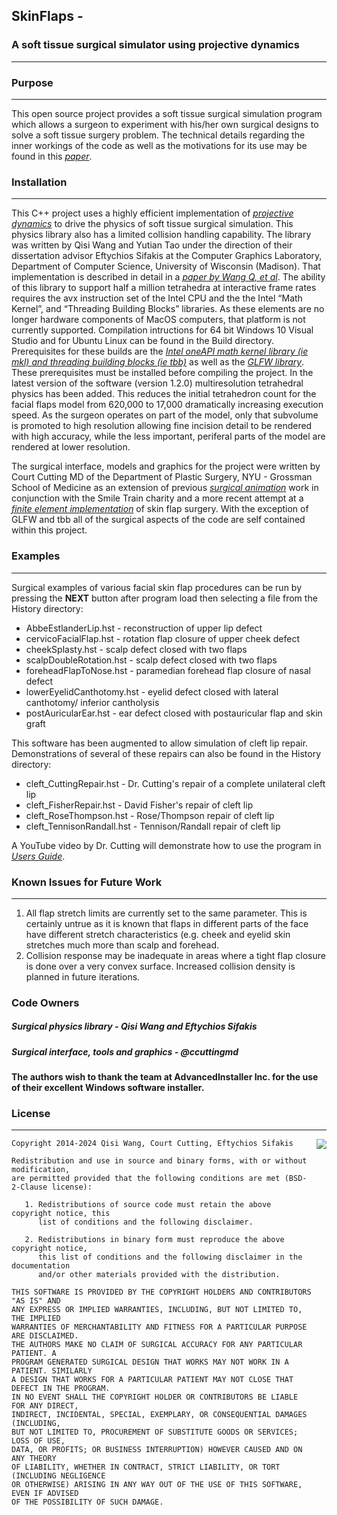 ## **SkinFlaps** - 
### A soft tissue surgical simulator using projective dynamics


----------


### **Purpose**

----------
This open source project provides a soft tissue surgical simulation program which allows a surgeon to experiment with his/her own surgical designs to solve a soft tissue surgery problem.  The technical details regarding the inner workings of the code as well as the motivations for its use may be found in this *[paper][1]*.

### **Installation**

----------
This C++ project uses a highly efficient implementation of *[projective dynamics][2]* to drive the physics of soft tissue surgical simulation. This physics library also has a limited collision handling capability. The library was written by Qisi Wang and Yutian Tao under the direction of their dissertation advisor Eftychios Sifakis at the Computer Graphics Laboratory, Department of Computer Science, University of Wisconsin (Madison). That implementation is described in detail in a *[paper by Wang Q, et al][3]*. The ability of this library to support half a million tetrahedra at interactive frame rates requires the avx instruction set of the Intel CPU and the the Intel “Math Kernel”, and “Threading Building Blocks” libraries.  As these elements are no longer hardware components of MacOS computers, that platform is not currently supported. Compilation intructions for 64 bit Windows 10 Visual Studio and for Ubuntu Linux can be found in the Build directory.  Prerequisites for these builds are the *[Intel oneAPI math kernel library (ie mkl) and threading building blocks (ie tbb)][4]* as well as the *[GLFW library][5]*.  These prerequisites must be installed before compiling the project.  In the latest version of the software (version 1.2.0) multiresolution tetrahedral physics has been added.  This reduces the initial tetrahedron count for the facial flaps model from 620,000 to 17,000 dramatically increasing execution speed.  As the surgeon operates on part of the model, only that subvolume is promoted to high resolution allowing fine incision detail to be rendered with high accuracy, while the less important, periferal parts of the model are rendered at lower resolution.

The surgical interface, models and graphics for the project were written by Court Cutting MD of the Department of Plastic Surgery, NYU - Grossman School of Medicine as an extension of previous *[surgical animation][6]* work in conjunction with the Smile Train charity and a more recent attempt at a *[finite element implementation][7]* of skin flap surgery. With the exception of GLFW and tbb all of the surgical aspects of the code are self contained within this project.

### **Examples**


----------
Surgical examples of various facial skin flap procedures can be run by pressing the **NEXT** button after program load then selecting a file from the History directory:

 - AbbeEstlanderLip.hst - reconstruction of upper lip defect
 - cervicoFacialFlap.hst - rotation flap closure of upper cheek defect
 - cheekSplasty.hst - scalp defect closed with two flaps
 - scalpDoubleRotation.hst - scalp defect closed with two flaps
 - foreheadFlapToNose.hst - paramedian forehead flap closure of nasal defect
 - lowerEyelidCanthotomy.hst - eyelid defect closed with lateral canthotomy/ inferior cantholysis
 - postAuricularEar.hst - ear defect closed with postauricular flap and skin graft

This software has been augmented to allow simulation of cleft lip repair.  Demonstrations of several of these repairs can also be found in the History directory:

 - cleft_CuttingRepair.hst - Dr. Cutting's repair of a complete unilateral cleft lip
 - cleft_FisherRepair.hst - David Fisher's repair of cleft lip
 - cleft_RoseThompson.hst - Rose/Thompson repair of cleft lip
 - cleft_TennisonRandall.hst - Tennison/Randall repair of cleft lip

A YouTube video by Dr. Cutting will demonstrate how to use the program in *[Users Guide][8]*.

### **Known Issues for Future Work**

----------

 1. All flap stretch limits are currently set to the same parameter. This is certainly untrue as it is known that flaps in different parts of the face have different stretch characteristics (e.g. cheek and eyelid skin stretches much more than scalp and forehead.
 2. Collision response may be inadequate in areas where a tight flap closure is done over a very convex surface. Increased collision density is planned in future iterations.

### **Code Owners**

##### Surgical physics library - Qisi Wang and Eftychios Sifakis

##### Surgical interface, tools and graphics - @ccuttingmd

#### The authors wish to thank the team at AdvancedInstaller Inc. for the use of their excellent Windows software installer.

### **License**

----------
<a href="http://opensource.org/licenses/BSD-2-Clause">
<img align="right" src="http://opensource.org/trademarks/opensource/OSI-Approved-License-100x137.png">
</a>

	Copyright 2014-2024 Qisi Wang, Court Cutting, Eftychios Sifakis
	
	Redistribution and use in source and binary forms, with or without modification,
	are permitted provided that the following conditions are met (BSD-2-Clause license):
	
	   1. Redistributions of source code must retain the above copyright notice, this
	      list of conditions and the following disclaimer.
	
	   2. Redistributions in binary form must reproduce the above copyright notice,
	      this list of conditions and the following disclaimer in the documentation
	      and/or other materials provided with the distribution.
	
	THIS SOFTWARE IS PROVIDED BY THE COPYRIGHT HOLDERS AND CONTRIBUTORS "AS IS" AND
	ANY EXPRESS OR IMPLIED WARRANTIES, INCLUDING, BUT NOT LIMITED TO, THE IMPLIED
	WARRANTIES OF MERCHANTABILITY AND FITNESS FOR A PARTICULAR PURPOSE ARE DISCLAIMED.
	THE AUTHORS MAKE NO CLAIM OF SURGICAL ACCURACY FOR ANY PARTICULAR PATIENT. A
	PROGRAM GENERATED SURGICAL DESIGN THAT WORKS MAY NOT WORK IN A PATIENT. SIMILARLY
	A DESIGN THAT WORKS	FOR A PARTICULAR PATIENT MAY NOT CLOSE THAT DEFECT IN THE PROGRAM.
	IN NO EVENT SHALL THE COPYRIGHT HOLDER OR CONTRIBUTORS BE LIABLE FOR ANY DIRECT,
	INDIRECT, INCIDENTAL, SPECIAL, EXEMPLARY, OR CONSEQUENTIAL DAMAGES (INCLUDING,
	BUT NOT LIMITED TO, PROCUREMENT OF SUBSTITUTE GOODS OR SERVICES; LOSS OF USE,
	DATA, OR PROFITS; OR BUSINESS INTERRUPTION) HOWEVER CAUSED AND ON ANY THEORY
	OF LIABILITY, WHETHER IN CONTRACT, STRICT LIABILITY, OR TORT (INCLUDING NEGLIGENCE
	OR OTHERWISE) ARISING IN ANY WAY OUT OF THE USE OF THIS SOFTWARE, EVEN IF ADVISED
	OF THE POSSIBILITY OF SUCH DAMAGE.


  [1]: https://doi.org/10.1016/j.cmpb.2022.106730
  [2]: https://www.cs.utah.edu/~ladislav/bouaziz14projective/bouaziz14projective.html
  [3]: https://onlinelibrary.wiley.com/doi/10.1111/cgf.14385
  [4]: https://www.intel.com/content/www/us/en/developer/tools/oneapi/base-toolkit-download.html
  [5]: https://www.glfw.org/
  [6]: https://www.tandfonline.com/doi/abs/10.3109/10929080209146521
  [7]: http://pages.cs.wisc.edu/~sifakis/papers/surgery_simulator_JRS.pdf
  [8]: https://youtu.be/xuKLgMS5gzk